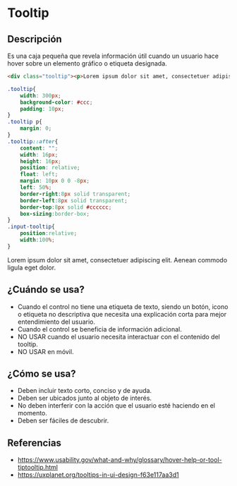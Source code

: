 
# Tooltip

## Descripción
Es una caja pequeña que revela información útil cuando un usuario hace hover sobre un elemento gráfico o etiqueta designada.

```html
<div class="tooltip"><p>Lorem ipsum dolor sit amet, consectetuer adipiscing elit. Aenean commodo ligula eget dolor.</p></div>
```

```css
.tooltip{
    width: 300px;
    background-color: #ccc;
    padding: 10px;
}
.tooltip p{
    margin: 0;
}
.tooltip::after{
    content: "";
    width: 16px;
    height: 16px;
    position: relative;
    float: left;
    margin: 10px 0 0 -8px;
    left: 50%;
    border-right:8px solid transparent;
    border-left:8px solid transparent;
    border-top:8px solid #cccccc;
    box-sizing:border-box;
}
.input-tooltip{
    position:relative;
    width:100%;
}
```

<div class="tooltip"><p>Lorem ipsum dolor sit amet, consectetuer adipiscing elit. Aenean commodo ligula eget dolor.</p></div>

## ¿Cuándo se usa?
* Cuando el control no tiene una etiqueta de texto, siendo un botón, icono o etiqueta no descriptiva que necesita una explicación corta para mejor entendimiento del usuario.
* Cuando el control se beneficia de información adicional.
* NO USAR cuando el usuario necesita interactuar con el contenido del tooltip.
* NO USAR en móvil.

## ¿Cómo se usa?
* Deben incluir texto corto, conciso y de ayuda.
* Deben ser ubicados junto al objeto de interés.
* No deben interferir con la acción que el usuario esté haciendo en el momento.
* Deben ser fáciles de descubrir.

## Referencias
* <https://www.usability.gov/what-and-why/glossary/hover-help-or-tool-tiptooltip.html>
* <https://uxplanet.org/tooltips-in-ui-design-f63e117aa3d1>

